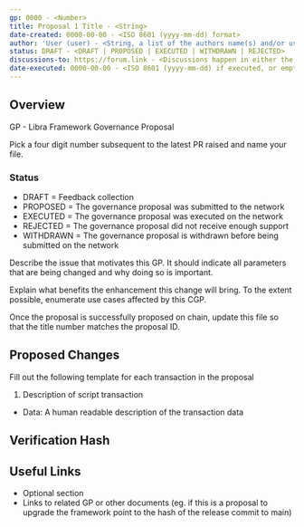```yaml
---
gp: 0000 - <Number>
title: Proposal 1 Title - <String>
date-created: 0000-00-00 - <ISO 8601 (yyyy-mm-dd) format>
author: 'User (user) - <String, a list of the authors name(s) and/or username(s)>'
status: DRAFT - <DRAFT | PROPOSED | EXECUTED | WITHDRAWN | REJECTED>
discussions-to: https://forum.link - <Discussions happen in either the PR or in the repository issues>
date-executed: 0000-00-00 - <ISO 8601 (yyyy-mm-dd) if executed, or empty>
---
```


<!-- Please view other proposals for an example on filling the above section. It is important the type is correct eg Number, String -->
 
## Overview
 
GP - Libra Framework Governance Proposal
 
Pick a four digit number subsequent to the latest PR raised and name your file.
 
### Status

- DRAFT = Feedback collection
- PROPOSED = The governance proposal was submitted to the network
- EXECUTED = The governance proposal was executed on the network
- REJECTED = The governance proposal did not receive enough support
- WITHDRAWN = The governance proposal is withdrawn before being submitted on the network
 
Describe the issue that motivates this GP. It should indicate all parameters that are being changed and why doing so is important.
 
Explain what benefits the enhancement this change will bring. To the extent possible, enumerate use cases affected by this CGP.
 
Once the proposal is successfully proposed on chain, update this file so that the title number matches the proposal ID.
 
## Proposed Changes
 
Fill out the following template for each transaction in the proposal
 
1. Description of script transaction
  - Data: A human readable description of the transaction data
 
## Verification Hash
 
## Useful Links
 
* Optional section
* Links to related GP or other documents (eg. if this is a proposal to upgrade the framework point to the hash of the release commit to main)